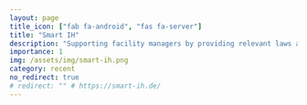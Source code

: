 ```yaml
---
layout: page
title_icon: ["fab fa-android", "fas fa-server"]
title: "Smart IH"
description: "Supporting facility managers by providing relevant laws and regulations for maintainance procedures. Android app + backend server."
importance: 1
img: /assets/img/smart-ih.png
category: recent
no_redirect: true
# redirect: "" # https://smart-ih.de/
---
```

